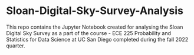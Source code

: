 # Sloan-Digital-Sky-Survey-Analysis

This repo contains the Jupyter Notebook created for analysing the Sloan Digital Sky Survey as a part of the course - ECE 225 Probability and Statistics for Data Science at UC San Diego completed during the fall 2022 quarter.
